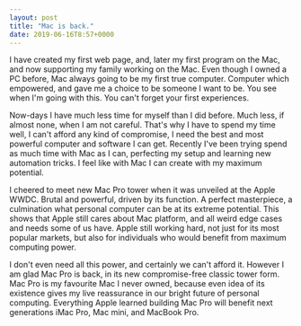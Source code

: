 ```yaml
---
layout: post
title: "Mac is back."
date: 2019-06-16T8:57+0000
---
```


I have created my first web page, and, later my first program on the Mac, and now supporting my family working on the Mac. Even though I owned a PC before, Mac always going to be my first true computer. Computer which empowered, and gave me a choice to be someone I want to be. You see when I'm going with this. You can't forget your first experiences.

Now-days I have much less time for myself than I did before. Much less, if almost none, when I am not careful. That's why I have to spend my time well, I can't afford any kind of compromise, I need the best and most powerful computer and software I can get. Recently I've been trying spend as much time with Mac as I can, perfecting my setup and learning new automation tricks. I feel like with Mac I can create with my maximum potential.

I cheered to meet new Mac Pro tower when it was unveiled at the Apple WWDC. Brutal and powerful, driven by its function. A perfect masterpiece, a culmination what personal computer can be at its extreme potential. This shows that Apple still cares about Mac platform, and all weird edge cases and needs some of us have. Apple still working hard, not just for its most popular markets, but also for individuals who would benefit from maximum computing power.

I don't even need all this power, and certainly we can't afford it. However I am glad Mac Pro is back, in its new compromise-free classic tower form. Mac Pro is my favourite Mac I never owned, because even idea of its existence gives my live reassurance in our bright future of personal computing. Everything Apple learned  building Mac Pro will benefit next generations iMac Pro, Mac mini, and MacBook Pro.